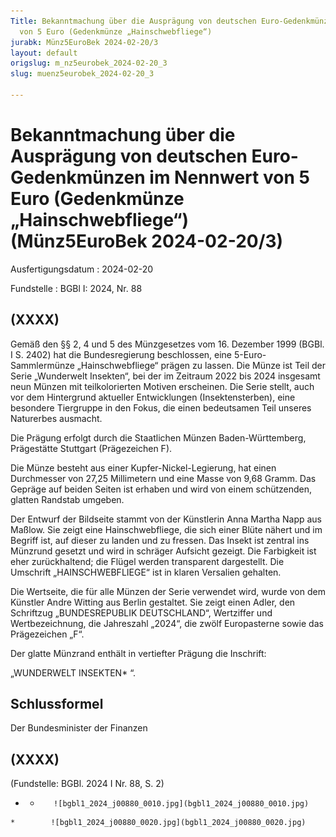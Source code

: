 ```yaml
---
Title: Bekanntmachung über die Ausprägung von deutschen Euro-Gedenkmünzen im Nennwert
  von 5 Euro (Gedenkmünze „Hainschwebfliege“)
jurabk: Münz5EuroBek 2024-02-20/3
layout: default
origslug: m_nz5eurobek_2024-02-20_3
slug: muenz5eurobek_2024-02-20_3

---
```


# Bekanntmachung über die Ausprägung von deutschen Euro-Gedenkmünzen im Nennwert von 5 Euro (Gedenkmünze „Hainschwebfliege“) (Münz5EuroBek 2024-02-20/3)

Ausfertigungsdatum
:   2024-02-20

Fundstelle
:   BGBl I: 2024, Nr. 88


## (XXXX)

Gemäß den §§ 2, 4 und 5 des Münzgesetzes vom 16. Dezember 1999 (BGBl.
I S. 2402) hat die Bundesregierung beschlossen, eine 5-Euro-
Sammlermünze „Hainschwebfliege“ prägen zu lassen. Die Münze ist Teil
der Serie „Wunderwelt Insekten“, bei der im Zeitraum 2022 bis 2024
insgesamt neun Münzen mit teilkolorierten Motiven erscheinen. Die
Serie stellt, auch vor dem Hintergrund aktueller Entwicklungen
(Insektensterben), eine besondere Tiergruppe in den Fokus, die einen
bedeutsamen Teil unseres Naturerbes ausmacht.

Die Prägung erfolgt durch die Staatlichen Münzen Baden-Württemberg,
Prägestätte Stuttgart (Prägezeichen F).

Die Münze besteht aus einer Kupfer-Nickel-Legierung, hat einen
Durchmesser von 27,25 Millimetern und eine Masse von 9,68 Gramm. Das
Gepräge auf beiden Seiten ist erhaben und wird von einem schützenden,
glatten Randstab umgeben.

Der Entwurf der Bildseite stammt von der Künstlerin Anna Martha Napp
aus Maßlow. Sie zeigt eine Hainschwebfliege, die sich einer Blüte
nähert und im Begriff ist, auf dieser zu landen und zu fressen. Das
Insekt ist zentral ins Münzrund gesetzt und wird in schräger Aufsicht
gezeigt. Die Farbigkeit ist eher zurückhaltend; die Flügel werden
transparent dargestellt. Die Umschrift „HAINSCHWEBFLIEGE“ ist in
klaren Versalien gehalten.

Die Wertseite, die für alle Münzen der Serie verwendet wird, wurde von
dem Künstler Andre Witting aus Berlin gestaltet. Sie zeigt einen
Adler, den Schriftzug „BUNDESREPUBLIK DEUTSCHLAND“, Wertziffer und
Wertbezeichnung, die Jahreszahl „2024“, die zwölf Europasterne sowie
das Prägezeichen „F“.

Der glatte Münzrand enthält in vertiefter Prägung die Inschrift:

„WUNDERWELT INSEKTEN*             “.


## Schlussformel

Der Bundesminister der Finanzen


## (XXXX)

(Fundstelle: BGBl. 2024 I Nr. 88, S. 2)



*    *        ![bgbl1_2024_j00880_0010.jpg](bgbl1_2024_j00880_0010.jpg)
    *        ![bgbl1_2024_j00880_0020.jpg](bgbl1_2024_j00880_0020.jpg)


